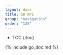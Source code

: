 ```yaml
---
layout: docs
title: GO API
group: "navigation"
order: "125"
---
```

* TOC
{:toc}

{% include go_doc.md %}
